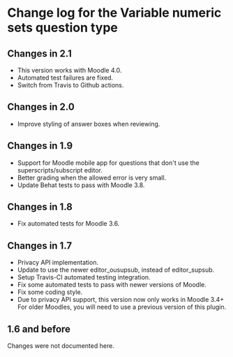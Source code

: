 # Change log for the Variable numeric sets question type

## Changes in 2.1

* This version works with Moodle 4.0.
* Automated test failures are fixed.
* Switch from Travis to Github actions.


## Changes in 2.0

* Improve styling of answer boxes when reviewing.


## Changes in 1.9

* Support for Moodle mobile app for questions that don't use the superscripts/subscript editor.
* Better grading when the allowed error is very small.
* Update Behat tests to pass with Moodle 3.8.


## Changes in 1.8

* Fix automated tests for Moodle 3.6.


## Changes in 1.7

* Privacy API implementation.
* Update to use the newer editor_ousupsub, instead of editor_supsub.
* Setup Travis-CI automated testing integration.
* Fix some automated tests to pass with newer versions of Moodle.
* Fix some coding style.
* Due to privacy API support, this version now only works in Moodle 3.4+
  For older Moodles, you will need to use a previous version of this plugin.


## 1.6 and before

Changes were not documented here.
